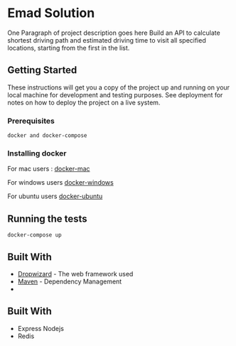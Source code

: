 # Emad Solution

One Paragraph of project description goes here
Build an API to calculate shortest driving path and estimated driving time to visit all specified locations, starting from the first in the list.

## Getting Started

These instructions will get you a copy of the project up and running on your local machine for development and testing purposes. See deployment for notes on how to deploy the project on a live system.

### Prerequisites

```
docker and docker-compose
```

### Installing docker

For mac users : 
[docker-mac](https://www.docker.com/docker-mac)

For windows users
[docker-windows](https://www.docker.com/docker-windows)

For ubuntu users
[docker-ubuntu](https://www.docker.com/docker-ubuntu)


## Running the tests

```
docker-compose up
```


## Built With

* [Dropwizard](http://www.dropwizard.io/1.0.2/docs/) - The web framework used
* [Maven](https://maven.apache.org/) - Dependency Management
* 

## Built With
* Express Nodejs
* Redis 

